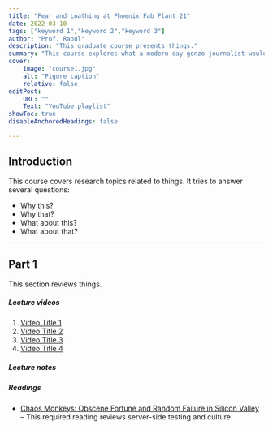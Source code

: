 ```yaml
---
title: "Fear and Loathing at Phoenix Fab Plant 21"
date: 2022-03-10
tags: ["keyword 1","keyword 2","keyword 3"]
author: "Prof. Raoul"
description: "This graduate course presents things." 
summary: "This course explores what a modern day gonzo journalist would cover instead of the Mint 400" 
cover:
    image: "course1.jpg"
    alt: "Figure caption"
    relative: false
editPost:
    URL: ""
    Text: "YouTube playlist"
showToc: true
disableAnchoredHeadings: false

---
```


## Introduction

This course covers research topics related to things. It tries to answer several questions: 

+ Why this? 
+ Why that? 
+ What about this? 
+ What about that?


---

## Part 1

This section reviews things.

##### Lecture videos

1. [Video Title 1](https://github.com/hatonthecat/Hurl/blob/main/static/picture.gif)
2. [Video Title 2](https://github.com/hatonthecat/Hurl/blob/main/static/picture.gif)
3. [Video Title 3](https://github.com/hatonthecat/Hurl/blob/main/static/picture.gif)
4. [Video Title 4](https://github.com/hatonthecat/Hurl/blob/main/static/picture.gif)

##### Lecture notes



##### Readings

+ [Chaos Monkeys: Obscene Fortune and Random Failure in Silicon Valley](https://github.com/hatonthecat/Hurl/blob/main/static/picture.gif) – This required reading reviews server-side testing and culture.

